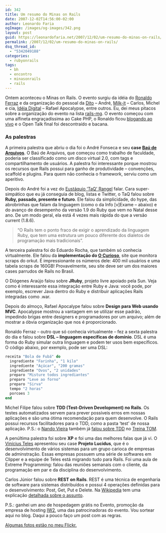 ```yaml
---
id: 342
title: Um resumo do Minas on Rails
date: 2007-12-02T14:56:00-02:00
author: Leonardo Faria
ogImage: /images/og-images/342.png
layout: post
guid: https://leonardofaria.net/2007/12/02/um-resumo-do-minas-on-rails/
permalink: /2007/12/02/um-resumo-do-minas-on-rails/
dsq_thread_id:
  - "5342049188"
categories:
  - rubyonrails
tags:
  - bh
  - encontro
  - minasonrails
  - rails
---
```

Ontem aconteceu o Minas on Rails. O evento surgiu da idéia do [Ronaldo Ferraz](http://logbr.reflectivesurface.com/) e da organização do pessoal da [Dito](http://www.dito.com.br) – André, [Milk-it](http://www.milk-it.net/) – Carlos, Michel e cia, [Idéia Digital](http://www.ideiadigital.ppg.br/) – Rafael Apocalypse, entre outros. Eu, dei meus pitacos sobre a organização do evento na lista [rails-mg](http://groups.google.com.br/group/rails-mg?hl=pt-BR). O evento começou com uma alfineta engraçadíssima ao Cake PHP, o Ronaldo ficou [blogando ao vivo](http://logbr.reflectivesurface.com/2007/12/01/minas-on-rails-o-trem-esta-rolando/) e o Open Talk final foi descontraído e bacana.

### As palestras

A primeira palestra que abriu o dia foi o André Fonseca e seu **case [Baú de Arquivos](http://www.baudearquivos.com)**. O Baú de Arquivos, que começou como trabalho de faculdade, poderia ser classificado como um disco virtual 2.0, com tags e compartilhamento de usuários. A palestra foi interessante porque mostrou os recursos que Rails possui para ganho de produtividade – convenções, scaffold e plugins. Para quem não conhecia o framework, serviu como um aperitivo.

Depois do André foi a vez do [Eustáquio &#8216;TaQ' Rangel](http://www.eustaquiorangel.com/) falar. Cara super-simpático que eu já conseguia de blog, listas e Twitter, o TaQ falou sobre **Ruby, passado, presente e futuro**. Ele falou da simplicidade, do hype, das abrobrinhas que falam da linguagem (como o da Info [v]Exame – abaixo) e do avanço de desempenho da versão 1.9 do Ruby que vem no Natal desse ano. De um modo geral, ela está 4 vezes mais rápida do que a versão current (1.8.6).

> &#8220;O Rails tem o ponto fraco de exigir o aprendizado da linguagem Ruby, que tem uma estrutura um pouco diferente dos dialetos de programação mais tradicionais&#8221;.

A terceira palestra foi do Eduardo Rocha, que também só conhecia virtualmente. Ele falou da **implementação do [O Curioso](http://www.ocurioso.com)**, site que monitora scraps do orkut. É impressionante os números dele: 400 mil usuários e uma tabela scraps de 160GB! Provavelmente, seu site deve ser um dos maiores cases parrudos de Rails no Brasil.

O Diógenes Araújo falou sobre **JRuby**, projeto livre apoiado pela Sun. Veja como é interessante essa integração entre Ruby e Java: você pode, por exemplo, escrever Java dentro do Ruby e distribuir aplicações Rails integradas como .war.

Depois do almoço, Rafael Apocalype falou sobre **Design para Web usando MVC**. Apocalypse mostrou a vantagem em se utilizar esse padrão, impedindo brigas entre designers e programadores por um arquivo; além de mostrar a óbvia organização que nos é proporcionado.

Ronaldo Ferraz – outro que só conhecia virtualmente – fez a sexta palestra do dia e falou sobre **DSL – linguagem especificas de domínio**. DSL é uma forma do Ruby simular outra linguagem e podem ter usos bem específicos. O código abaixo, por exemplo, pode ser uma DSL:

```ruby
receita "Bola de Fubá" do
  ingrediente "Farinha", "1 kilo"
  ingrediente "Açúcar", "200 gramas"
  ingrediente "Ovos", "2 unidades"
  preparo "Misture todos ingrediantes"
  preparo "Leve ao forno"
  preparo "Sirva"
  tempo "2 horas"
  porcoes 3
end
```

Michel Filipe falou sobre **TDD (Test-Driven Development) no Rails**. Os testes automatizados servem para prever possíveis erros em nossas aplicações e são uma ótima recomendação para quem desenvolve. O Rails possui recursos facilitadores para o TDD, como a pasta &#8216;test' de nossa aplicação. P.S.: o [Nando Vieira](http://www.simplesideias.com.br/) também já [falou sobre TDD](http://www.treinatom.com.br/betaEventos/TestDriverDevelopmentNoRailsNandoVieira.rar) no [Treina TOM](http://www.treinatom.com.br/betaEventos).

A penúltima palestra foi sobre **XP** e foi uma das melhores falas que já vi. O [Vinícius Teles](http://www.improveit.com.br/vinicius) apresentou seu case **Projeto Lucidus**, que é o desenvolvimento de vários sistemas para um grupo carioca de empresas de adminstração. Essas empresas possuem uma série de softwares em Clipper e a equipe de Teles está migrando tudo para Rails. Foi uma aula de Extreme Programming: falou das reuniões semanais com o cliente, da programação em par e da disciplina do desenvolvimento.

Carlos Júnior falou sobre **REST on Rails**. REST é uma técnica de engenharia de software para sistemas distribuídos e possui 4 operações definidas para o desenvolvimento: Post, Get, Put e Delete. Na [Wikipedia](http://pt.wikipedia.org/) tem uma explicação [detalhada sobre o assunto](http://pt.wikipedia.org/wiki/REST).

P.S.: ganhei um ano de hospedagem grátis no Evento, promoção da empresa de hosting [IW2](http://www.iw2servers.com.br/), uma das patrocinadoras do evento. Vou sortear aqui no blog. Daqui a pouco faço um post com as regras.

[Algumas fotos estão no meu Flickr.](http://flickr.com/photos/leonardofaria/sets/72157603362887798/)

